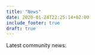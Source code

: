 ```yaml
---
title: "News"
date: 2020-01-24T22:25:14+02:00
include_footer: true
draft: true
---
```

Latest community news:
